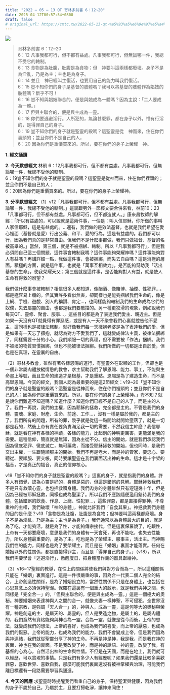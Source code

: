 ```yaml
---
title: "2022 – 05 – 13 QT 哥林多前書 6：12~20"
date: 2025-04-12T00:57:54+0800
draft: false
# original_url: https://cmtc.tw/2022-05-13-qt-%e5%93%a5%e6%9e%97%e5%a4%9a%e5%89%8d%e6%9b%b8-6%ef%bc%9a1220
---
```


![](/images/qt.jpg)
> 哥林多前書 6：12\~20  
> 6：12 凡事我都可行，但不都有益處。凡事我都可行，但無論哪一件，我總不受它的轄制。  
> 6：13 食物是為肚腹，肚腹是為食物；但　神要叫這兩樣都廢壞。身子不是為淫亂，乃是為主；主也是為身子。  
> 6：14 並且　神已經叫主復活，也要用自己的能力叫我們復活。  
> 6：15 豈不知你們的身子是基督的肢體嗎？我可以將基督的肢體作為娼妓的肢體嗎？斷乎不可！  
> 6：16 豈不知與娼妓聯合的，便是與她成為一體嗎？因為主說：「二人要成為一體。」  
> 6：17 但與主聯合的，便是與主成為一靈。  
> 6：18 你們要逃避淫行。人所犯的，無論甚麼罪，都在身子以外，惟有行淫的，是得罪自己的身子。  
> 6：19 豈不知你們的身子就是聖靈的殿嗎？這聖靈是從　神而來，住在你們裏頭的；並且你們不是自己的人，  
> 6：20 因為你們是重價買來的。所以，要在你們的身子上榮耀　神。

**1. 經文誦讀**

**2.  今天默想經文**
林前 6：12凡事我都可行，但不都有益處。凡事我都可行，但無論哪一件，我總不受他的轄制。  
6：19豈不知你們的身子就是聖靈的殿嗎？這聖靈是從神而來，住在你們裡頭的；並且你們不是自己的人；  
6：20因為你們是重價買來的。所以，要在你們的身子上榮耀神。

**3. 分享默想經文**
（1）v12「凡事我都可行，但不都有益處。凡事我都可行，但無論哪一件，我總不受他的轄制。」這裏跟另外一節經文要合併來看，林前10：23「凡事都可行，但不都有益處。凡事都可行，但不都造就人。」康來昌牧師的解經：「所以有益處的，可以說就是這兩件事，一個是：叫人信耶穌，你所做的事叫人家信耶穌，這是有益處的。…還有，我們做的是效法基督，也就是我們希望在愛心裡面（基督就是愛）行出公義、和平、愛的行為。這是有益處的。我們都可以行，因為我們真的是非常自由。但我們不是什麼事都做，我們只做福音、基督的名被高舉的。」當然，第三個，就是不被捆綁、轄制。所以「凡事我都可行」，但是我必須問自己這三個問題，這件事會轄制我嗎？這件事能夠榮耀神嗎？這件事能夠對人有益嗎？再講詳細一點，我做這件事，會被捆綁，而失去自由嗎？這是消極的層面。積極的方面，就是這件事，也就是「萬事互相效力」，是否能夠幫助我「活出基督的生命」，使我榮耀天父；第三個就是這件事，是否能夠對人有益，就是使人生命有得救的盼望？

我們做什麼事會被轄制？相信很多人都知道，像酗酒、像賭博、抽煙、性犯罪…，都是極容易上癮的。但其實許多看似無害，卻同樣也是能夠捆綁我們生命的，像是上網、手機、遊戲、別人的稱讚、肯定…，也同樣能夠轄制我們的生命成為它們的奴僕，失去屬靈的自由，也都是我們要敵擋的。另一種更狡滑的現象，例如說我們每天QT、靈修、聚會、服事…，這些目的都是為了表達我們愛主、親近主。但是如果一天沒有QT就覺得有罪惡感，或是有人一天不聚會我們心裏就控告他不愛主，這同樣也是被律法轄制。就好像我們每一天擁抱老婆是為了表達我們的愛，但是如果有一天忘了擁抱，就認為對方不愛我們了，這就變成律法主義，被律法捆綁了，同樣需要十分的小心。我們順服一切的真理，但不需要被「作法」捆綁。我們不被壞的物質習慣捆綁，但也不能被律法捆綁。我們所做的一切都是出自於愛，但也是在真理，在靈裏的自由。

（2）哥林多教會，雖然有著各樣恩賜的運行，有聖靈外在彰顯的工作，但卻也是一個非常屬肉體放縱情慾的教會，求主幫助我們了解恩賜、能力、事工，不能與生命畫上等號，而且生命的建造才是根基，才是重點。恩賜是為了建造生命，而不是高舉恩賜。今天的經文，我個人認為最重要的是這2節經文：v19\~20「豈不知你們的身子就是聖靈的殿嗎？這聖靈是從神而來，住在你們裡頭的；並且你們不是自己的人；因為你們是重價買來的。所以，要在你們的身子上榮耀神。」豈不知？就是說你們難道不知道嗎？知道什麼？知道你們已經不是自己的人了，而是主的人了。我們一再說，我們的主權，因為耶穌的拯救，完全都是主的。不管是我們的身體、靈魂、家庭、財產、生命、前途、工作…，沒有一樣是屬於我的，都是主的了。我們所有的問題，所有的罪，幾乎就是從這一點開始就開始墮落了，就是一切都是我的，然後上帝有責任要負責滿足我一切的需要，不然我信主幹麼？我信耶穌，就是看在神有各樣的神蹟，各樣的能力，比起別的神明更厲害，更能滿足我的需要。這種信仰，簡直就是無知，因為主從不分。信主的開始，就是我們承認我們因為徹底犯罪、徹底滅亡，無可藥救，而接受耶穌拯救的開始，但也同時，是我們交出主權，一生跟隨順服主的開始。我們不再是老大，而是神的管家，要忠心、要聽從、要順服、要交帳，同時要讓聖靈在我們裏面活出神的生命。這才是十字架的福音，才是真正的福音，真正的信仰核心。

v19「豈不知你們的身子就是聖靈的殿嗎？」這裏的身子，就是指我們的身體。許多人有錯覺，認為心靈是好的，身體是惡的，但這是錯誤的見解。耶穌拯救我們，不是只有救贖心靈，也包括救贖身體。我們肉身的身體雖然只有短短幾十年，但是因為已經被耶穌拯救，同樣也成為聖潔了。所以我們不應該隨便濫用錯待我們的身體，包括錯誤的飲食、作息、上癮、性犯罪…，這些罪惡，都是直接得罪神，不尊重神的主權，我們破壞「神的身體」，神就允許我們「自食其果」。神拯救我們身體的目的是什麼？v13「食物是為肚腹，肚腹是為食物；但神要叫這兩樣都廢壞。身子不是為淫亂，乃是為主；主也是為身子。」我們通常以為身體最大的目的，就是為了吃，才能夠活，就是為了性，才能夠傳宗接代。但是這裏保羅說了，吃跟性，上帝有一天都要廢壞，意思是我們的身體有一天會死，再也不能吃，也失去性能力，所以身體最重要的，是為了主。吃也是為了榮耀主、服事主，活出主。而神賜我們性的能力，同樣也是為了要榮耀主，而且是在「婚姻」裏面才能落實。任何在婚姻以外的性關係，都是直接得罪主，而且是「得罪自己的身子。」（v18），所以我們需要學會「逃避淫行」，儆醒度日，把身體當作義的器具獻給神。

（3）v16\~17聖經的教導，在性上的關係將使我們與對方合而為一，所以這種關係只能在「婚姻」裏面進行。這是一件很嚴重的事，因為合一代表二個人完全的結合，上帝創造性關係，是為了婚姻設立的，當然性關係不只是在身體上，也包括在心思意念上必須保持聖潔。保羅在這裏有一個重大的啟示，就是我們與神之間，也同樣是「完全合一」的，「但與主聯合的，便是與主成為一靈。」這是一個極大的奧秘。神要婚姻來表達神與人之間的合一，就像夫妻一樣神聖，不可侵犯。全世界沒有一種宗教，是強調「天人合一」的，神與人，成為一靈，這是何等大的奧秘與榮耀。神是創造的主、是屬天的、屬靈的，但人是受造之物，是屬土的，是屬肉體的，我們竟然有資格能夠與神合為一靈。合為一靈，就像是從今而後，上帝的想法，就變成我們的想法，上帝的喜好，也成為我們的喜愛，而上帝的厭惡，也成為我們的厭惡。上帝的能力，也成為我們的能力，我們不會變成上帝，但是我們因為與神連結，我們就從聖靈分享了神的生命。不再是神是神，我是我，而是我在神的裏面，神也在我的裏面。不是我改變了神，而是神的話語、神的靈，改變了我，有基督的心為心，自然活出神的生命與性情。不但是在天國，而是在地上，我們就可以經歷，可以實現的事情。只是我們有多少人有經歷呢？如果我們還是比較多喜歡罪惡，喜歡世界、喜歡自我，那麼可能我們裏面還沒有被神掌權與治理，可能我們離目標還有一段路需要學習與邁進。

**4. 今天的回應**
求聖靈時時提醒我們看重自己的身子，保持聖潔與健康，因為我們的身子不屬於自己，乃屬於主，且要打掃乾淨，讓神來同住！
